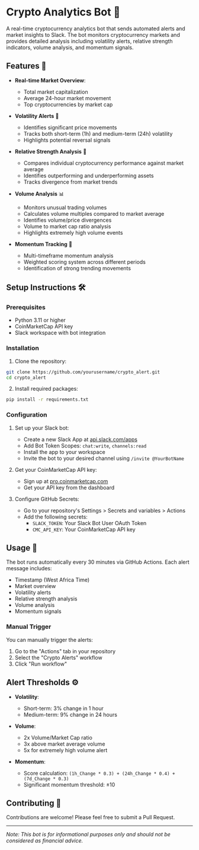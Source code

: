 # Crypto Analytics Bot 🤖

A real-time cryptocurrency analytics bot that sends automated alerts and market insights to Slack. The bot monitors cryptocurrency markets and provides detailed analysis including volatility alerts, relative strength indicators, volume analysis, and momentum signals.

## Features 🌟

- **Real-time Market Overview**: 
  - Total market capitalization
  - Average 24-hour market movement
  - Top cryptocurrencies by market cap

- **Volatility Alerts** 🚨
  - Identifies significant price movements
  - Tracks both short-term (1h) and medium-term (24h) volatility
  - Highlights potential reversal signals

- **Relative Strength Analysis** 💪
  - Compares individual cryptocurrency performance against market average
  - Identifies outperforming and underperforming assets
  - Tracks divergence from market trends

- **Volume Analysis** 📊
  - Monitors unusual trading volumes
  - Calculates volume multiples compared to market average
  - Identifies volume/price divergences
  - Volume to market cap ratio analysis
  - Highlights extremely high volume events

- **Momentum Tracking** 🔄
  - Multi-timeframe momentum analysis
  - Weighted scoring system across different periods
  - Identification of strong trending movements

## Setup Instructions 🛠️

### Prerequisites

- Python 3.11 or higher
- CoinMarketCap API key
- Slack workspace with bot integration

### Installation

1. Clone the repository:
```bash
git clone https://github.com/yourusername/crypto_alert.git
cd crypto_alert
```

2. Install required packages:
```bash
pip install -r requirements.txt
```

### Configuration

1. Set up your Slack bot:
   - Create a new Slack App at [api.slack.com/apps](https://api.slack.com/apps)
   - Add Bot Token Scopes: `chat:write`, `channels:read`
   - Install the app to your workspace
   - Invite the bot to your desired channel using `/invite @YourBotName`

2. Get your CoinMarketCap API key:
   - Sign up at [pro.coinmarketcap.com](https://pro.coinmarketcap.com)
   - Get your API key from the dashboard

3. Configure GitHub Secrets:
   - Go to your repository's Settings > Secrets and variables > Actions
   - Add the following secrets:
     - `SLACK_TOKEN`: Your Slack Bot User OAuth Token
     - `CMC_API_KEY`: Your CoinMarketCap API key

## Usage 📱

The bot runs automatically every 30 minutes via GitHub Actions. Each alert message includes:

- Timestamp (West Africa Time)
- Market overview
- Volatility alerts
- Relative strength analysis
- Volume analysis
- Momentum signals

### Manual Trigger

You can manually trigger the alerts:
1. Go to the "Actions" tab in your repository
2. Select the "Crypto Alerts" workflow
3. Click "Run workflow"

## Alert Thresholds ⚙️

- **Volatility**: 
  - Short-term: 3% change in 1 hour
  - Medium-term: 9% change in 24 hours

- **Volume**: 
  - 2x Volume/Market Cap ratio
  - 3x above market average volume
  - 5x for extremely high volume alert

- **Momentum**: 
  - Score calculation: `(1h_Change * 0.3) + (24h_Change * 0.4) + (7d_Change * 0.3)`
  - Significant momentum threshold: ±10

## Contributing 🤝

Contributions are welcome! Please feel free to submit a Pull Request.

---
*Note: This bot is for informational purposes only and should not be considered as financial advice.*
